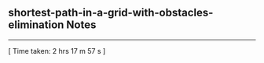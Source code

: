 <h2>shortest-path-in-a-grid-with-obstacles-elimination Notes</h2><hr>[ Time taken: 2 hrs 17 m 57 s ]
